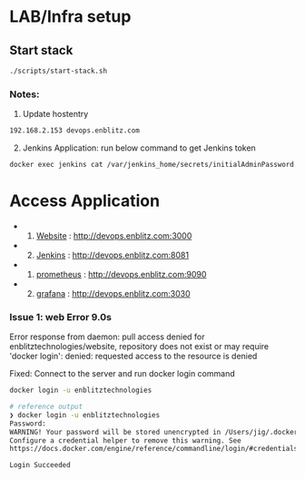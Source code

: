 # LAB/Infra setup

## Start stack

```bash
./scripts/start-stack.sh
```




### Notes:

1) Update hostentry
```bash
192.168.2.153 devops.enblitz.com
```

2) Jenkins Application:
run below command to get Jenkins token

```bash
docker exec jenkins cat /var/jenkins_home/secrets/initialAdminPassword
```

# Access Application
- 1) [Website](http://devops.enblitz.com:3000) : http://devops.enblitz.com:3000
- 2) [Jenkins](http://devops.enblitz.com:8081) : http://devops.enblitz.com:8081
- 1) [prometheus](http://devops.enblitz.com:9090) : http://devops.enblitz.com:9090
- 2) [grafana](http://devops.enblitz.com:3030) : http://devops.enblitz.com:3030




### Issue 1: web Error 9.0s
Error response from daemon: pull access denied for enblitztechnologies/website, repository does not exist or may require 'docker login': denied: requested access to the resource is denied

Fixed:
Connect to the server and run docker login command

```bash
docker login -u enblitztechnologies

# reference output
❯ docker login -u enblitztechnologies
Password:
WARNING! Your password will be stored unencrypted in /Users/jig/.docker/config.json.
Configure a credential helper to remove this warning. See
https://docs.docker.com/engine/reference/commandline/login/#credentials-store

Login Succeeded
```
